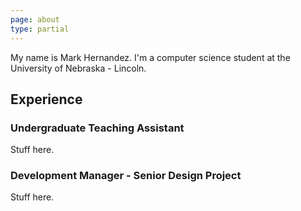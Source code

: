 ```yaml
---
page: about
type: partial
---
```


My name is Mark Hernandez. I'm a computer science student at the University of Nebraska - Lincoln.

## Experience

### Undergraduate Teaching Assistant
Stuff here.

### Development Manager - Senior Design Project
Stuff here.
